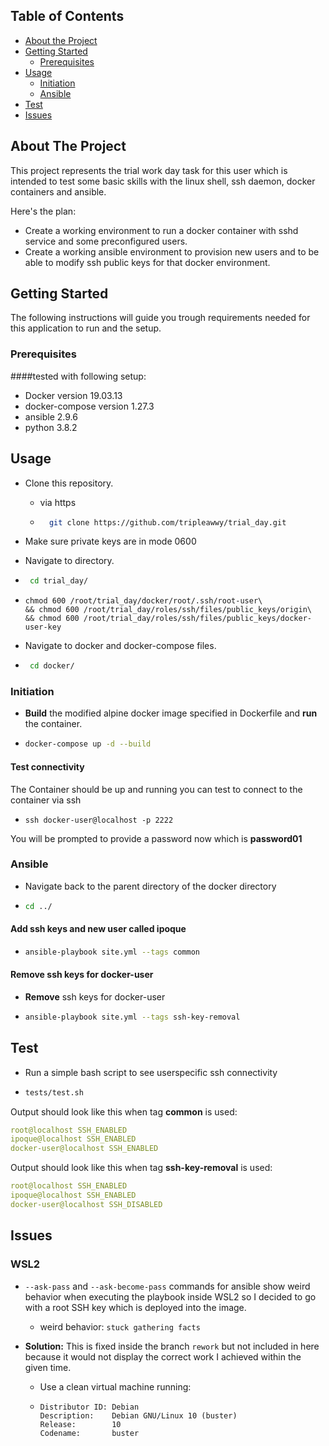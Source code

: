 <!-- TABLE OF CONTENTS -->
## Table of Contents

* [About the Project](#about-the-project)
* [Getting Started](#getting-started)
  * [Prerequisites](#prerequisites)
* [Usage](#usage)
  * [Initiation](#initiation)
  * [Ansible](#ansible)
* [Test](#test)
* [Issues](#issues)



<!-- ABOUT THE PROJECT -->
## About The Project

This project represents the trial work day task for this user which is intended to test some basic skills with the linux shell,
ssh daemon, docker containers and ansible.

Here's the plan:
* Create a working environment to run a docker container with sshd service and some preconfigured users.
* Create a working ansible environment to provision new users and to be able to
modify ssh public keys for that docker environment.

<!-- GETTING STARTED -->
## Getting Started

The following instructions will guide you trough requirements needed for this application to run and the setup.

### Prerequisites

####tested with following setup:

* Docker version 19.03.13
* docker-compose version 1.27.3
* ansible 2.9.6
* python 3.8.2


<!-- USAGE -->
## Usage
* Clone this repository.

    * via https
    * ```sh
        git clone https://github.com/tripleawwy/trial_day.git
      ```

    
* Make sure private keys are in mode 0600
* Navigate to directory.
* ```sh
   cd trial_day/
  ```
* ```
  chmod 600 /root/trial_day/docker/root/.ssh/root-user\
  && chmod 600 /root/trial_day/roles/ssh/files/public_keys/origin\
  && chmod 600 /root/trial_day/roles/ssh/files/public_keys/docker-user-key
  ```
* Navigate to docker and docker-compose files.
* ```sh
   cd docker/
  ```
  
  

### Initiation

* **Build** the modified alpine docker image specified in Dockerfile and **run** the container.
* ```sh
  docker-compose up -d --build
  ```

#### Test connectivity
The Container should be up and running you can test to connect to the container via ssh
* ```
  ssh docker-user@localhost -p 2222
  ```
You will be prompted to provide a password now which is **password01**  
  
### Ansible

* Navigate back to the parent directory of the docker directory
* ```sh
  cd ../
  ```

#### **Add** ssh keys and new user called ipoque
* ```sh
  ansible-playbook site.yml --tags common
  ```
#### **Remove** ssh keys for docker-user

* **Remove** ssh keys for docker-user
* ```sh
  ansible-playbook site.yml --tags ssh-key-removal
  ```




  <!-- Test -->
## Test

* Run a simple bash script to see userspecific ssh connectivity
* ```sh
  tests/test.sh
  ```


Output should look like this when tag **common** is used:

```yaml
root@localhost SSH_ENABLED
ipoque@localhost SSH_ENABLED
docker-user@localhost SSH_ENABLED
```

Output should look like this when tag **ssh-key-removal** is used:

```yaml
root@localhost SSH_ENABLED
ipoque@localhost SSH_ENABLED
docker-user@localhost SSH_DISABLED
```


<!-- Issues -->
## Issues

### WSL2
* ``--ask-pass`` and ``--ask-become-pass`` commands for ansible show weird behavior when executing the playbook
inside WSL2 so I decided to go with a root SSH key which is deployed into the image.
    * weird behavior: ``stuck gathering facts``

* **Solution:** This is fixed inside the branch ``rework`` but not included in here because it would
not display the correct work I achieved within the given time.
    * Use a clean virtual machine running:
    * ```
      Distributor ID: Debian
      Description:    Debian GNU/Linux 10 (buster)
      Release:        10
      Codename:       buster
      ```
